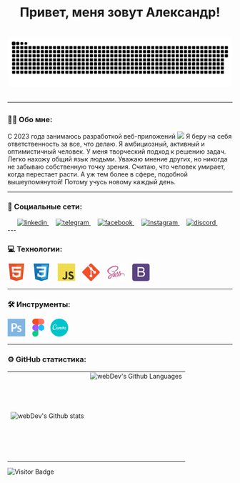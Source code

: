 <h1 align="center">Привет, меня зовут Александр!<h1>
<p align="center">
 <img width="600" src="/img/github-snake.svg" alt="snake"/>
</p>


---

### :man_technologist: Обо мне:


С 2023 года занимаюсь разработкой веб-приложений <img src="https://media.giphy.com/media/WUlplcMpOCEmTGBtBW/giphy.gif" width="30px"> Я беру на себя ответственность за все, что делаю. Я амбициозный, активный и оптимистичный человек. У меня творческий подход к решению задач. Легко нахожу общий язык людьми. Уважаю мнение других, но никогда не забываю собственную точку зрения. Считаю, что человек умирает, когда перестает расти. А уж тем более в сфере, подобной вышеупомянутой! Потому учусь новому каждый день.
</p>

---

### 🤝 Социальные сети:

  <div id="badges" align="center">
    <a href="https://www.linkedin.com/in/luffinage/" target="_blank">
      <img src="https://cdn-icons-png.flaticon.com/512/2504/2504799.png" width="40" height="40" alt="linkedin" />
    </a>&nbsp;&nbsp;&nbsp;
    <a href="https://t.me/Luffinage" target="_blank">
      <img src="https://cdn-icons-png.flaticon.com/512/2111/2111646.png" width="40" height="40" alt="telegram" />
    </a>&nbsp;&nbsp;&nbsp;
    <a href="https://www.facebook.com/Luffinage/" target="_blank">
      <img src="https://upload.wikimedia.org/wikipedia/commons/thumb/5/51/Facebook_f_logo_%282019%29.svg/240px-Facebook_f_logo_%282019%29.svg.png" width="40" height="40" alt="facebook" />
    </a>&nbsp;&nbsp;&nbsp;
    <a href="https://www.instagram.com/luffinage/" target="_blank">
      <img src="https://upload.wikimedia.org/wikipedia/commons/thumb/a/a5/Instagram_icon.png/2048px-Instagram_icon.png" width="40" height="40" alt="instagram" />
    </a>&nbsp;&nbsp;&nbsp;
    <a href="https://discordapp.com/users/luffinage" target="_blank">
      <img src="https://upload.wikimedia.org/wikipedia/tr/thumb/5/57/Discord_logo_old.png/1024px-Discord_logo_old.png" width="40" height="40" alt="discord" />
    </a>&nbsp;&nbsp;&nbsp;
  </div>
---

### 💻 Технологии:

<div>
  <img src="https://github.com/devicons/devicon/blob/master/icons/html5/html5-original.svg" title="html5" alt="html5" width="40" height="40"/>&nbsp;&nbsp;&nbsp;
  <img src="https://github.com/devicons/devicon/blob/master/icons/css3/css3-original.svg" title="css" alt="css" width="40" height="40"/>&nbsp;&nbsp;&nbsp;
  <img src="https://github.com/devicons/devicon/blob/master/icons/javascript/javascript-original.svg" title="javascript" alt="javascript" width="40" height="40"/>&nbsp;&nbsp;&nbsp;
  <img src="https://github.com/devicons/devicon/blob/master/icons/git/git-original.svg" title="git" alt="git" width="40" height="40"/>&nbsp;&nbsp;&nbsp;
  <!-- <img src="https://github.com/devicons/devicon/blob/master/icons/react/react-original.svg" title="reactjs" alt="reactjs" width="40" height="40"/>&nbsp -->
  <!-- <img src="https://github.com/devicons/devicon/blob/master/icons/nodejs/nodejs-original.svg" title="nodejs" alt="nodejs" width="40" height="40"/>&nbsp -->
  <!-- <img src="https://github.com/devicons/devicon/blob/master/icons/mongodb/mongodb-original.svg" title="mongodb" alt="mongodb" width="40" height="40"/>&nbsp -->
  <img src="https://github.com/devicons/devicon/blob/master/icons/sass/sass-original.svg" title="sass/scss" alt="sass/scss" width="40" height="40"/>&nbsp;&nbsp;&nbsp;
  <img src="/icons/skills/bootstrap.svg" title="sass/scss" alt="sass/scss" width="40" height="40"/>&nbsp;&nbsp;&nbsp;
</div>

---

### 🛠 Инструменты:

<div>
  <img src="https://github.com/devicons/devicon/blob/master/icons/photoshop/photoshop-plain.svg" title="photoshop" alt="photoshop" width="40" height="40"/>&nbsp;
  <img src="https://github.com/devicons/devicon/blob/master/icons/figma/figma-original.svg" title="figma" alt="figma" width="40" height="40"/>&nbsp;
  <img src="https://github.com/devicons/devicon/blob/master/icons/canva/canva-original.svg" title="canva" alt="canva" width="40" height="40"/>&nbsp;
</div>

---
<!-- 
### 💻 Codewars:

![codewars](https://www.codewars.com/users/Luffinage/badges/large) -->

### ⚙️ GitHub статистика:

<table>
  <tr>
    <td>
      <img align="left" src="http://github-readme-streak-stats.herokuapp.com?user=Luffinage&theme=dark&background=000000" alt="webDev's Github stats" />
    </td>
    <td>
      <img height="195px" align="right" alt="webDev's Github Languages" src="https://github-readme-stats-sigma-five.vercel.app/api/top-langs/?username=Luffinage&layout=compact&theme=vision-friendly-dark" />
    </td>
  </tr>
</table>

![Visitor Badge](https://visitor-badge.laobi.icu/badge?page_id=luffinage)
<!--
**Luffinage/Luffinage** is a ✨ _special_ ✨ repository because its `README.md` (this file) appears on your GitHub profile.

Here are some ideas to get you started:

- 🔭 I’m currently working on ...
- 🌱 I’m currently learning ...
- 👯 I’m looking to collaborate on ...
- 🤔 I’m looking for help with ...
- 💬 Ask me about ...
- 📫 How to reach me: ...
- 😄 Pronouns: ...
- ⚡ Fun fact: ...
-->
